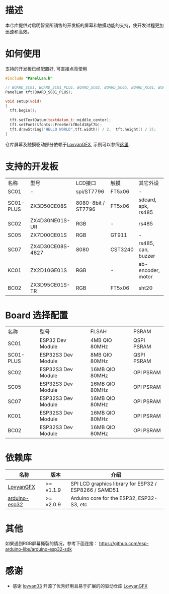 # 描述

本仓库提供对启明智显所销售的开发板的屏幕和触摸功能的支持，使开发过程更加迅速和高效。

# 如何使用

支持的开发板已经配置好, 可直接点亮使用 

```c++
#include "PanelLan.h"

// BOARD_SC01, BOARD_SC01_PLUS, BOARD_SC02, BOARD_SC05, BOARD_KC01, BOARD_BC02
PanelLan tft(BOARD_SC01_PLUS);

void setup(void)
{
  tft.begin();
  
  tft.setTextDatum(textdatum_t::middle_center);
  tft.setFont(&fonts::FreeSerifBold18pt7b);
  tft.drawString("HELLO WORLD",tft.width() / 2,  tft.height() / 2);
}
```

仓库屏幕及触摸驱动部分依赖于[LovyanGFX](https://github.com/lovyan03/LovyanGFX), 示例可以参照[这里](https://github.com/lovyan03/LovyanGFX/tree/master/examples).

# 支持的开发板

||||||
|---|---|---|---|---|
|名称|型号|LCD接口|触摸|其它外设|
|SC01|-|spi/ST7796|FT5x06|-|
|SC01-PLUS|ZX3D50CE08S|8080-8bit / ST7796|FT5x06|sdcard, spk, rs485|
|SC02|ZX4D30NE01S-UR|RGB|-|rs485|
|SC05|ZX7D00CE01S|RGB|GT911|-|
|SC07|ZX4D30CE08S-4827|8080|CST3240|rs485, can, buzzer|
|KC01|ZX2D10GE01S|RGB|-|ab-encoder, motor|
|BC02|ZX3D95CE01S-TR|RGB|FT5x06|sht20|


# Board 选择配置

|||||
|---|---|---|---|
|名称|型号|FLSAH|PSRAM|
|SC01|ESP32 Dev Module|4MB QIO 80MHz|QSPI PSRAM|
|SC01-PLUS|ESP32S3 Dev Module|8MB QIO 80MHz|QSPI PSRAM|
|SC02|ESP32S3 Dev Module|16MB QIO 80MHz|OPI PSRAM|
|SC05|ESP32S3 Dev Module|16MB QIO 80MHz|OPI PSRAM|
|SC07|ESP32S3 Dev Module|16MB QIO 80MHz|OPI PSRAM|
|KC01|ESP32S3 Dev Module|16MB QIO 80MHz|OPI PSRAM|
|BC02|ESP32S3 Dev Module|16MB QIO 80MHz|OPI PSRAM|


# 依赖库

|名称|版本|介绍|
|---|---|---|
|  [LovyanGFX](https://github.com/lovyan03/LovyanGFX)  | >= v1.1.9|SPI LCD graphics library for ESP32  / ESP8266  / SAMD51|
|  [arduino-esp32](https://github.com/espressif/arduino-esp32)  |  >= v2.0.9|Arduino core for the ESP32, ESP32-S3, etc|


# 其他
如果遇到RGB屏幕撕裂的情况，参考下面连接：
https://github.com/esp-arduino-libs/arduino-esp32-sdk


# 感谢

- 感谢   [lovyan03](https://github.com/lovyan03)  开源了优秀好用且易于扩展的的驱动仓库  [LovyanGFX](https://github.com/lovyan03/LovyanGFX)  

